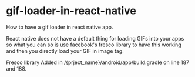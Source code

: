 # gif-loader-in-react-native
How to have a gif loader in react native app.

React native does not have a default thing for loading GIFs into your apps so what you can so is use facebook's fresco library to have this working and then you directly load your GIF in image tag.

Fresco library Added in /{prject_name}/android/app/build.gradle on line 187 and 188.
